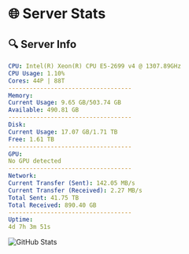 # 🌐 Server Stats
## 🔍 Server Info
```yaml
CPU: Intel(R) Xeon(R) CPU E5-2699 v4 @ 1307.89GHz
CPU Usage: 1.10%
Cores: 44P | 88T
-----------------------------------
Memory:
Current Usage: 9.65 GB/503.74 GB
Available: 490.81 GB
-----------------------------------
Disk:
Current Usage: 17.07 GB/1.71 TB
Free: 1.61 TB
-----------------------------------
GPU:
No GPU detected
-----------------------------------
Network:
Current Transfer (Sent): 142.05 MB/s
Current Transfer (Received): 2.27 MB/s
Total Sent: 41.75 TB
Total Received: 890.40 GB
-----------------------------------
Uptime:
4d 7h 3m 51s
```
![GitHub Stats](https://img.shields.io/badge/Updated-2025-02-12_05:47:09-blue)
